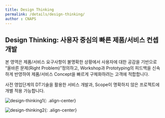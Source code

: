 ```yaml
---
title: Design Thinking
permalink: /details/design-thinking/
author : CNAPS
---
```


## Design Thinking: 사용자 중심의 빠른 제품/서비스 컨셉 개발

본 영역은 제품/서비스 요구사항이 불명확한 상황에서 사용자에 대한 공감을 기반으로 “올바른 문제(Right Problem)”정의하고, Workshop과 Prototyping의 피드백을 신속하게 반영하여 제품/서비스 Concept을 빠르게 구체화하려는 고객에 적합합니다.  

사전 영업단계의 DT기술을 활용한 서비스 개발과, Scope이 명확하지 않은 프로젝트에 개별 적용 가능합니다.

![design-thinking1](https://cnaps-skcc.github.io/assets/images/design-thinking1.png){: .align-center}

![design-thinking2](https://cnaps-skcc.github.io/assets/images/design-thinking2.png){: .align-center}